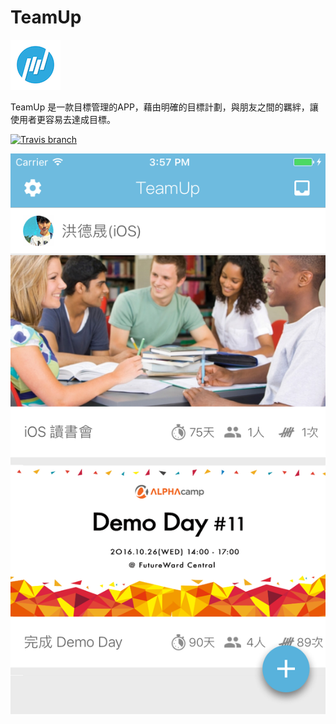 # TeamUp

![](https://github.com/dan12411/TeamUp/blob/master/logo-1%403x_80.png)

TeamUp 是一款目標管理的APP，藉由明確的目標計劃，與朋友之間的羈絆，讓使用者更容易去達成目標。

[![Travis branch](https://img.shields.io/travis/rust-lang/rust/master.svg)]()

[![](https://github.com/dan12411/TeamUp/blob/master/Simulator%20Screen%20Shot%202016%E5%B9%B411%E6%9C%8830%E6%97%A5%20%E4%B8%8B%E5%8D%883.57.55.png)](https://youtu.be/_mDoVwiCKOg)
